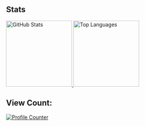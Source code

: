 ## Stats

<a href="https://github.com/Corzed">
  <img height="180em" src="https://github-readme-stats.vercel.app/api?username=Corzed&theme=chartreuse-dark&show_icons=true" alt="GitHub Stats" />
  <img height="180em" src="https://github-readme-stats.vercel.app/api/top-langs/?username=Corzed&theme=chartreuse-dark&layout=compact" alt="Top Languages" />
</a>

## View Count:

[![Profile Counter](https://profile-counter.glitch.me/{Corzed}/count.svg)](https://github.com/Corzed)

